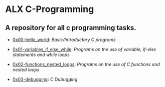 # ALX C-Programming
## A repository for all c programming tasks.
- [0x00-hello_world](): *Basic/Introductory C programs*

- [0x01-variables_if_else_while](): *Programs on the use of variable, if-else statements and while loops*

- [0x02-functions_nested_loops](): *Programs on the use of C functions and nested loops*

- [0x03-debugging](): *C Dubugging*
